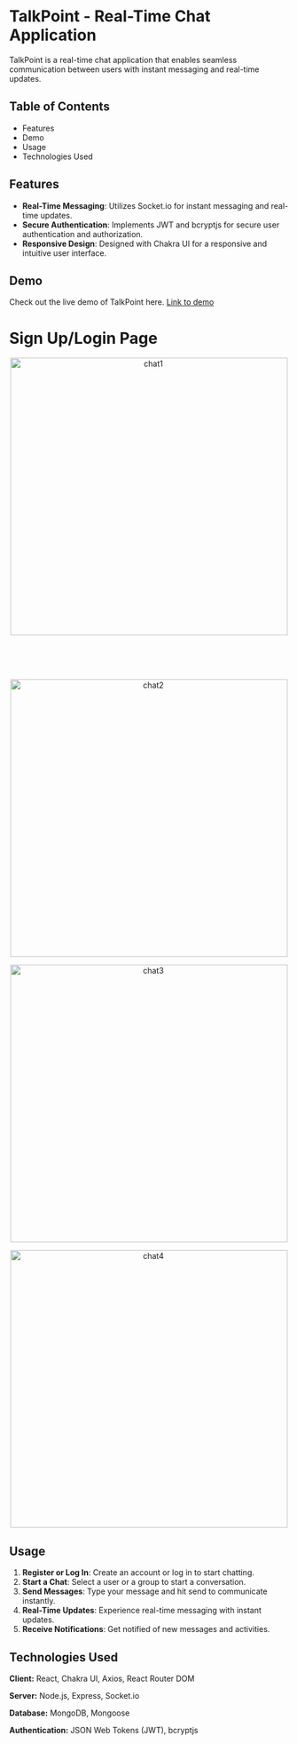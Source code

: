 # TalkPoint - Real-Time Chat Application

TalkPoint is a real-time chat application that enables seamless communication between users with instant messaging and real-time updates.

## Table of Contents
- Features
- Demo
- Usage
- Technologies Used

## Features

- **Real-Time Messaging**: Utilizes Socket.io for instant messaging and real-time updates.
- **Secure Authentication**: Implements JWT and bcryptjs for secure user authentication and authorization.
- **Responsive Design**: Designed with Chakra UI for a responsive and intuitive user interface.

## Demo

Check out the live demo of TalkPoint here.
[Link to demo](https://talkpoint.onrender.com/chats)
<h1>Sign Up/Login Page</h1>
<p align="center">
  <img src="https://github.com/Samridhii1212/TalkPoint/assets/115480641/fea26d48-4d63-437a-8c1b-46ad6bb42070" alt="chat1" width="500"/>
</p>
<br>
<br>
<br>

<p align="center">
  <img src="https://github.com/Samridhii1212/TalkPoint/assets/115480641/f2e218cb-6dbf-44ec-8c97-dfbb746cd889" alt="chat2" width="500"/>
</p>
<p align="center">
  <img src="https://github.com/Samridhii1212/TalkPoint/assets/115480641/c252162c-979b-4c6c-91a0-5421a51ad813" alt="chat3" width="500"/>
</p>
<p align="center">
  <img src="https://github.com/Samridhii1212/TalkPoint/assets/115480641/29060f39-6cc7-43c5-9f7d-dafce329385d" alt="chat4" width="500"/>
</p>


## Usage
1. **Register or Log In**: Create an account or log in to start chatting.
2. **Start a Chat**: Select a user 
or a group to start a conversation.
3. **Send Messages**: Type your message and hit send to communicate instantly.
4. **Real-Time Updates**: Experience real-time messaging with instant updates.
5. **Receive Notifications**: Get notified of new messages and activities.

## Technologies Used

**Client:** React, Chakra UI, Axios, React Router DOM

**Server:** Node.js, Express, Socket.io

**Database:** MongoDB, Mongoose

**Authentication:** JSON Web Tokens (JWT), bcryptjs


